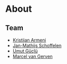# About

## Team

- [Kristijan Armeni](https://www.kristijanarmeni.net)
- [Jan-Mathijs Schoffelen](https://www.ru.nl/en/people/schoffelen-j)
- [Umut Güçlü](https://www.ru.nl/en/people/guclu-u)
- [Marcel van Gerven](https://www.ru.nl/en/people/gerven-m-van)